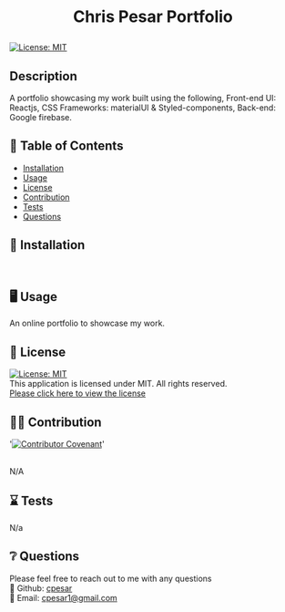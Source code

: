 # <p align="center"> Chris Pesar Portfolio </p>

[![License: MIT](https://img.shields.io/badge/License-MIT-yellow.svg)](https://opensource.org/licenses/MIT)
<br />

## Description

A portfolio showcasing my work built using the following, Front-end UI: Reactjs, CSS Frameworks: materialUI & Styled-components, Back-end: Google firebase.
<br />

## :open_book: Table of Contents

- [Installation](#installation)
- [Usage](#usage)
- [License](#license)
- [Contribution](#contribution)
- [Tests](#tests)
- [Questions](#questions)

## :wrench: Installation

<a name="installation"></a>
<br />

## :desktop_computer: Usage

<a name="usage">An online portfolio to showcase my work.</a>
<br />

## :scroll: License

<a name="license">[![License: MIT](https://img.shields.io/badge/License-MIT-yellow.svg)](https://opensource.org/licenses/MIT)</a>
<br />This application is licensed under MIT. All rights reserved.<br />[Please click here to view the license](https://opensource.org/licenses/MIT)

## :weight_lifting_man: Contribution

'[![Contributor Covenant](https://img.shields.io/badge/Contributor%20Covenant-2.0-4baaaa.svg)](code_of_conduct.md)'

<br /><a name="contribution">N/A</a>

## :hourglass: Tests

<a name="tests">N/a</a>

## :grey_question: Questions

Please feel free to reach out to me with any questions<br />
:wave: Github: <a name = "questions">[cpesar](https://github.com/cpesar)</a>
<br />
:postbox: Email: <a name = "questions">cpesar1@gmail.com</a>
